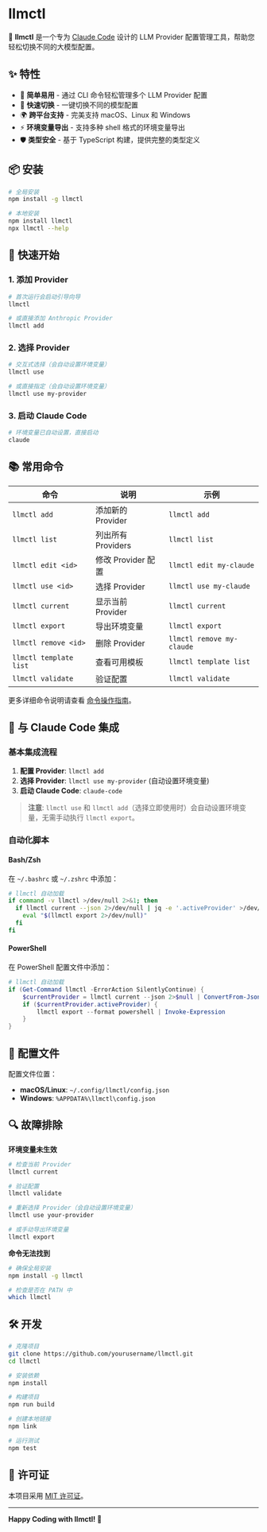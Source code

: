 # llmctl

🤖 **llmctl** 是一个专为 [Claude Code](https://claude.ai/code) 设计的 LLM Provider 配置管理工具，帮助您轻松切换不同的大模型配置。

## ✨ 特性

- 🎯 **简单易用** - 通过 CLI 命令轻松管理多个 LLM Provider 配置
- 🔄 **快速切换** - 一键切换不同的模型配置
- 🌍 **跨平台支持** - 完美支持 macOS、Linux 和 Windows
- ⚡ **环境变量导出** - 支持多种 shell 格式的环境变量导出
- 🛡️ **类型安全** - 基于 TypeScript 构建，提供完整的类型定义

## 📦 安装

```bash
# 全局安装
npm install -g llmctl

# 本地安装
npm install llmctl
npx llmctl --help
```

## 🚀 快速开始

### 1. 添加 Provider

```bash
# 首次运行会启动引导向导
llmctl

# 或直接添加 Anthropic Provider
llmctl add
```

### 2. 选择 Provider

```bash
# 交互式选择（会自动设置环境变量）
llmctl use

# 或直接指定（会自动设置环境变量）
llmctl use my-provider
```

### 3. 启动 Claude Code

```bash
# 环境变量已自动设置，直接启动
claude
```

## 📚 常用命令

| 命令 | 说明 | 示例 |
|------|------|------|
| `llmctl add` | 添加新的 Provider | `llmctl add` |
| `llmctl list` | 列出所有 Providers | `llmctl list` |
| `llmctl edit <id>` | 修改 Provider 配置 | `llmctl edit my-claude` |
| `llmctl use <id>` | 选择 Provider | `llmctl use my-claude` |
| `llmctl current` | 显示当前 Provider | `llmctl current` |
| `llmctl export` | 导出环境变量 | `llmctl export` |
| `llmctl remove <id>` | 删除 Provider | `llmctl remove my-claude` |
| `llmctl template list` | 查看可用模板 | `llmctl template list` |
| `llmctl validate` | 验证配置 | `llmctl validate` |

更多详细命令说明请查看 [命令操作指南](COMMANDS.md)。

## 🔧 与 Claude Code 集成

### 基本集成流程

1. **配置 Provider**: `llmctl add`
2. **选择 Provider**: `llmctl use my-provider` (自动设置环境变量)
3. **启动 Claude Code**: `claude-code`

> **注意**: `llmctl use` 和 `llmctl add`（选择立即使用时）会自动设置环境变量，无需手动执行 `llmctl export`。

### 自动化脚本

#### Bash/Zsh

在 `~/.bashrc` 或 `~/.zshrc` 中添加：

```bash
# llmctl 自动加载
if command -v llmctl >/dev/null 2>&1; then
  if llmctl current --json 2>/dev/null | jq -e '.activeProvider' >/dev/null; then
    eval "$(llmctl export 2>/dev/null)"
  fi
fi
```

#### PowerShell

在 PowerShell 配置文件中添加：

```powershell
# llmctl 自动加载
if (Get-Command llmctl -ErrorAction SilentlyContinue) {
    $currentProvider = llmctl current --json 2>$null | ConvertFrom-Json
    if ($currentProvider.activeProvider) {
        llmctl export --format powershell | Invoke-Expression
    }
}
```

## 📁 配置文件

配置文件位置：
- **macOS/Linux**: `~/.config/llmctl/config.json`
- **Windows**: `%APPDATA%\llmctl\config.json`

## 🔍 故障排除

**环境变量未生效**
```bash
# 检查当前 Provider
llmctl current

# 验证配置
llmctl validate

# 重新选择 Provider（会自动设置环境变量）
llmctl use your-provider

# 或手动导出环境变量
llmctl export
```

**命令无法找到**
```bash
# 确保全局安装
npm install -g llmctl

# 检查是否在 PATH 中
which llmctl
```

## 🛠️ 开发

```bash
# 克隆项目
git clone https://github.com/yourusername/llmctl.git
cd llmctl

# 安装依赖
npm install

# 构建项目
npm run build

# 创建本地链接
npm link

# 运行测试
npm test
```

## 📄 许可证

本项目采用 [MIT 许可证](LICENSE)。

---

**Happy Coding with llmctl! 🚀**